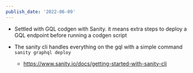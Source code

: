 ```yaml
---
publish_date: '2022-06-09'
---
```

- Settled with GQL codgen with Sanity. it means extra steps to deploy a GQL endpoint before running a codgen script

- The sanity cli handles everything on the gql with a simple command `sanity graphql deploy`
	- https://www.sanity.io/docs/getting-started-with-sanity-cli

